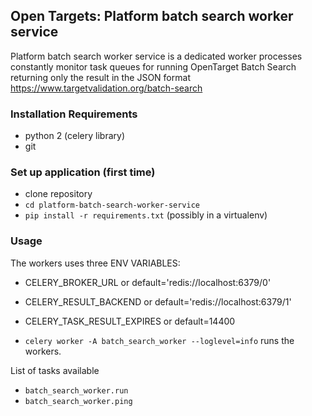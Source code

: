 ## Open Targets: Platform batch search worker service
Platform batch search worker service is a dedicated worker processes constantly monitor task queues for running OpenTarget Batch Search returning only the result in the JSON format
https://www.targetvalidation.org/batch-search

### Installation Requirements
* python 2 (celery library)
* git

### Set up application (first time)

- clone repository
- ```cd platform-batch-search-worker-service```
- ```pip install -r requirements.txt``` (possibly in a virtualenv)

### Usage
The workers uses three ENV VARIABLES: <br>
- CELERY_BROKER_URL or default='redis://localhost:6379/0'
- CELERY_RESULT_BACKEND or default='redis://localhost:6379/1'
- CELERY_TASK_RESULT_EXPIRES or default=14400

- ```celery worker -A batch_search_worker --loglevel=info``` runs the workers.


List of tasks available
- ```batch_search_worker.run```
- ```batch_search_worker.ping```
	 


